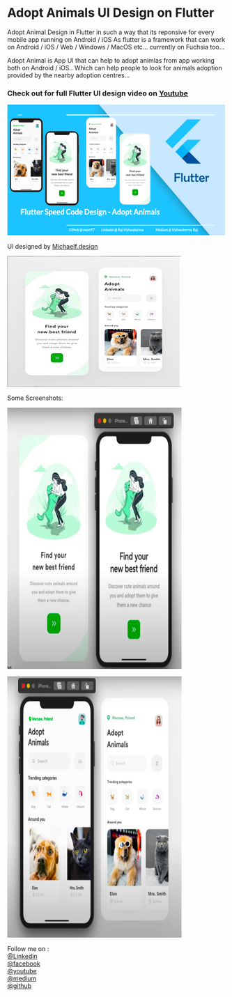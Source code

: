 # Adopt Animals UI Design on Flutter

Adopt Animal Design in Flutter in such a way that its reponsive for every mobile app running on Android / iOS 
As flutter is a framework that can work on Android / iOS / Web / Windows / MacOS etc...  currently on Fuchsia too...

Adopt Animal is App UI that can help to adopt animlas from app working both on Android / iOS..
Which can help people to look for animals adoption provided by the nearby adoption centres...

<h3>Check out for full Flutter UI design video on <a class="github-button" href="https://www.youtube.com/channel/UCRhmjCnvOgULTzEFe-Jpfdw">Youtube</a></h3> 
<a href="https://youtu.be/kd1CLYLymbI">
<img src="https://github.com/neon97/Adopt-Animals-Design-Flutter/blob/master/screenshots/thumbnail.png?raw=true"  width="500"
     height="300">
</img>
</a>

UI designed by <a class="github-button" href="https://www.instagram.com/michaelf.design/">Michaelf.design</a>

<a href="https://www.instagram.com/p/B_Ky8yBAb1b/">
<img src="https://github.com/neon97/Adopt-Animals-Design-Flutter/blob/master/screenshots/design.png?raw=true"  width="400"
     height="300">
</img>
</a>

Some Screenshots:

<img src="https://github.com/neon97/Adopt-Animals-Design-Flutter/blob/master/screenshots/1page.png?raw=true"  width="400"
     height="600">
</img>

<img src="https://github.com/neon97/Adopt-Animals-Design-Flutter/blob/master/screenshots/2page.png?raw=true"  width="400"
     height="600">
</img>

Follow me on :
<br>
<a class="github-button" href="https://www.linkedin.com/in/raj-vishwakarma0159">@Linkedin</a>
<br>
<a class="github-button" href="https://www.facebook.com/edutechload/">@facebook</a>
<br>
<a class="github-button" href="https://www.youtube.com/edutech%20load">@youtube</a>
<br>
<a class="github-button" href="https://medium.com/@dc.vishwakarma.raj">@medium</a>
<br>
<a class="github-button" href="https://github.com/neon97">@github</a>

